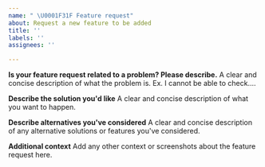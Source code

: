 ```yaml
---
name: " \U0001F31F Feature request"
about: Request a new feature to be added
title: ''
labels: ''
assignees: ''

---
```


**Is your feature request related to a problem? Please describe.**
A clear and concise description of what the problem is. Ex. I cannot be able to check....

**Describe the solution you'd like**
A clear and concise description of what you want to happen.

**Describe alternatives you've considered**
A clear and concise description of any alternative solutions or features you've considered.

**Additional context**
Add any other context or screenshots about the feature request here.
